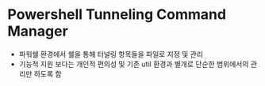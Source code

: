 # Powershell Tunneling Command Manager

- 파워쉘 환경에서 쉘을 통해 터널링 항목들을 파일로 지정 및 관리
- 기능적 지원 보다는 개인적 편의성 및 기존 util 환경과 별개로 단순한 범위에서의 관리만 하도록 함
